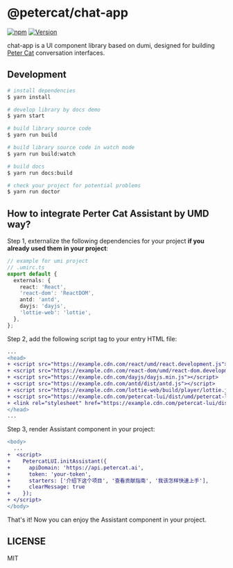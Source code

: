 # @petercat/chat-app

  [![npm](https://img.shields.io/npm/dm/petercatai/chat-sdk.svg)](https://www.npmjs.com/package/petercatai/chat-sdk)
  [![Version](https://img.shields.io/npm/v/petercatai/chat-sdk/latest.svg)](https://www.npmjs.com/package/petercatai/chat-sdk)

chat-app is a UI component library based on dumi, designed for building [Peter Cat](https://petercat.ai) conversation interfaces.


## Development

```bash
# install dependencies
$ yarn install

# develop library by docs demo
$ yarn start

# build library source code
$ yarn run build

# build library source code in watch mode
$ yarn run build:watch

# build docs
$ yarn run docs:build

# check your project for potential problems
$ yarn run doctor
```


## How to integrate Perter Cat Assistant by UMD way?

Step 1, externalize the following dependencies for your project **if you already used them in your project**:

```ts
// example for umi project
// .umirc.ts
export default {
  externals: {
    react: 'React',
    'react-dom': 'ReactDOM',
    antd: 'antd',
    dayjs: 'dayjs',
    'lottie-web': 'lottie',
  },
};
```

Step 2, add the following script tag to your entry HTML file:

```diff
...
<head>
+ <script src="https://example.cdn.com/react/umd/react.development.js"></script>
+ <script src="https://example.cdn.com/react-dom/umd/react-dom.development.js"></script>
+ <script src="https://example.cdn.com/dayjs/dayjs.min.js"></script>
+ <script src="https://example.cdn.com/antd/dist/antd.js"></script>
+ <script src="https://example.cdn.com/lottie-web/build/player/lottie.js"></script>
+ <script src="https://example.cdn.com/petercat-lui/dist/umd/petercat-lui.min.js"></script>
+ <link rel="stylesheet" href="https://example.cdn.com/petercat-lui/dist/umd/petercat-lui.min.css">
</head>
...
```

Step 3, render Assistant component in your project:

```diff
<body>
  ...
+  <script>
+    PetercatLUI.initAssistant({
+      apiDomain: 'https://api.petercat.ai',
+      token: 'your-token',
+      starters: ['介绍下这个项目', '查看贡献指南', '我该怎样快速上手'],
+      clearMessage: true
+    });
+ </script>
</body>
```

That's it! Now you can enjoy the Assistant component in your project.


## LICENSE

MIT
